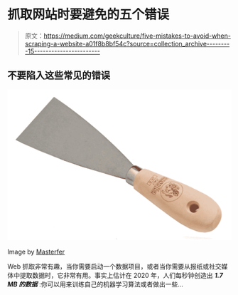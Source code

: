 # 抓取网站时要避免的五个错误

> 原文：<https://medium.com/geekculture/five-mistakes-to-avoid-when-scraping-a-website-a01f8b8bf54c?source=collection_archive---------15----------------------->

## 不要陷入这些常见的错误

![](img/671d1e0cbf5832296c08020b2a300655.png)

Image by [Masterfer](https://www.masterfer.it/spatola-per-stucco-professionale-5-cm)

Web 抓取非常有趣，当你需要启动一个数据项目，或者当你需要从报纸或社交媒体中提取数据时，它非常有用。事实上估计在 2020 年，人们每秒钟创造出 ***1.7 MB 的数据*** :你可以用来训练自己的机器学习算法或者做出一些…